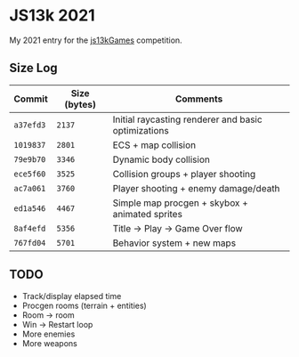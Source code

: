 # JS13k 2021

My 2021 entry for the [js13kGames](https://js13kgames.com) competition.

## Size Log

| Commit    | Size (bytes) | Comments                                            |
| --------- | ------------ | --------------------------------------------------- |
| `a37efd3` | `2137`       | Initial raycasting renderer and basic optimizations |
| `1019837` | `2801`       | ECS + map collision                                 |
| `79e9b70` | `3346`       | Dynamic body collision                              |
| `ece5f60` | `3525`       | Collision groups + player shooting                  |
| `ac7a061` | `3760`       | Player shooting + enemy damage/death                |
| `ed1a546` | `4467`       | Simple map procgen + skybox + animated sprites      |
| `8af4efd` | `5356`       | Title -> Play -> Game Over flow                     |
| `767fd04` | `5701`       | Behavior system + new maps                          |

## TODO

- Track/display elapsed time
- Procgen rooms (terrain + entities)
- Room -> room
- Win -> Restart loop
- More enemies
- More weapons
